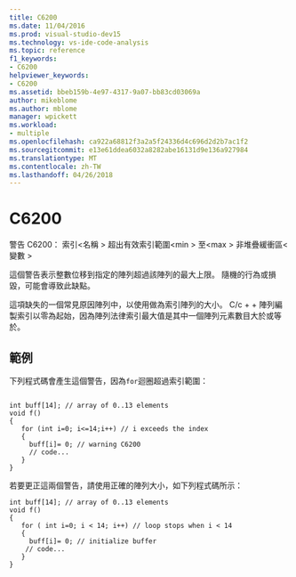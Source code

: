 ```yaml
---
title: C6200
ms.date: 11/04/2016
ms.prod: visual-studio-dev15
ms.technology: vs-ide-code-analysis
ms.topic: reference
f1_keywords:
- C6200
helpviewer_keywords:
- C6200
ms.assetid: bbeb159b-4e97-4317-9a07-bb83cd03069a
author: mikeblome
ms.author: mblome
manager: wpickett
ms.workload:
- multiple
ms.openlocfilehash: ca922a68812f3a2a5f24336d4c696d2d2b7ac1f2
ms.sourcegitcommit: e13e61ddea6032a8282abe16131d9e136a927984
ms.translationtype: MT
ms.contentlocale: zh-TW
ms.lasthandoff: 04/26/2018
---
```

# <a name="c6200"></a>C6200
警告 C6200： 索引\<名稱 > 超出有效索引範圍\<min > 至\<max > 非堆疊緩衝區\<變數 >

 這個警告表示整數位移到指定的陣列超過該陣列的最大上限。 隨機的行為或損毀，可能會導致此缺點。

 這項缺失的一個常見原因陣列中，以使用做為索引陣列的大小。 C/c + + 陣列編製索引以零為起始，因為陣列法律索引最大值是其中一個陣列元素數目大於或等於。

## <a name="example"></a>範例
 下列程式碼會產生這個警告，因為`for`迴圈超過索引範圍：

```

int buff[14]; // array of 0..13 elements
void f()
{
   for (int i=0; i<=14;i++) // i exceeds the index
   {
     buff[i]= 0; // warning C6200
     // code...
   }
}
```

 若要更正這兩個警告，請使用正確的陣列大小，如下列程式碼所示：

```
int buff[14]; // array of 0..13 elements
void f()
{
   for ( int i=0; i < 14; i++) // loop stops when i < 14
   {
     buff[i]= 0; // initialize buffer
    // code...
   }
}
```
